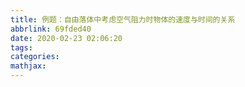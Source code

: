 ```yaml
---
title: 例题：自由落体中考虑空气阻力时物体的速度与时间的关系
abbrlink: 69fded40
date: 2020-02-23 02:06:20
tags:
categories:
mathjax:
---
```

